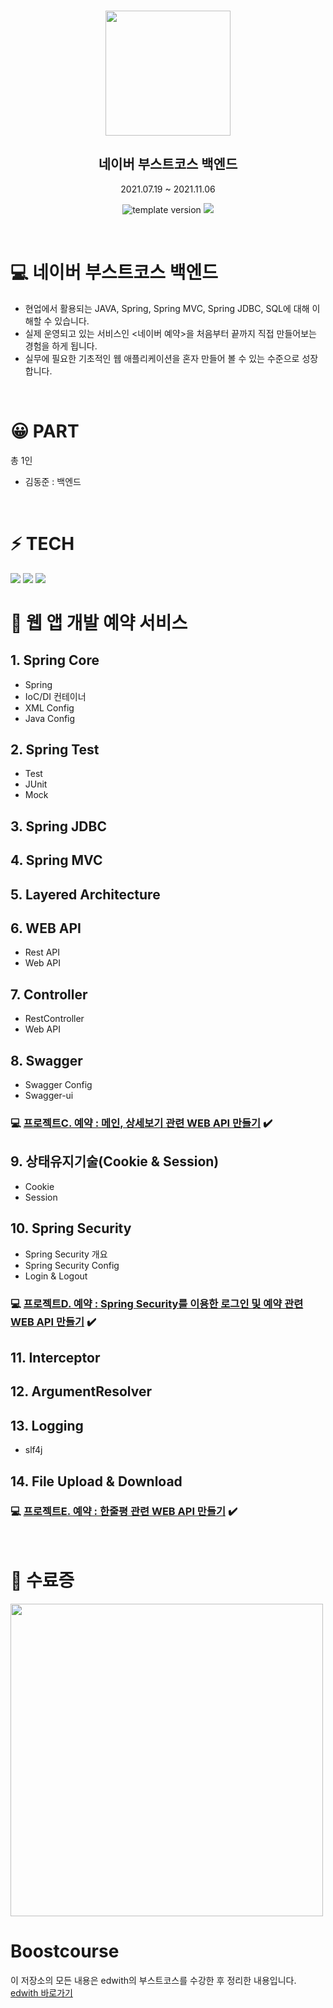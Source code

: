 <br/>
<p align="middle" >
  <img width="200px;" src="https://user-images.githubusercontent.com/66319788/140673354-19b7e373-5080-4dcf-98ec-a7d997c5956e.png"/>
</p>
<h2 align="middle">네이버 부스트코스 백엔드</h2>
<p align="middle">2021.07.19 ~ 2021.11.06</p>
<p align="middle">
  <img src="https://img.shields.io/badge/version-1.0.0-blue?style=flat-square" alt="template version"/>
  <img src="https://img.shields.io/badge/language-md-md.svg?style=flat-square"/>
</p>

<br/>

# 💻 네이버 부스트코스 백엔드

* 현업에서 활용되는 JAVA, Spring, Spring MVC, Spring JDBC, SQL에 대해 이해할 수 있습니다.<br/>
* 실제 운영되고 있는 서비스인 <네이버 예약>을 처음부터 끝까지 직접 만들어보는 경험을 하게 됩니다.<br/>
* 실무에 필요한 기초적인 웹 애플리케이션을 혼자 만들어 볼 수 있는 수준으로 성장합니다.

<br/>

# 😀 PART
총 1인
- 김동준 : 백엔드

<br/>

# ⚡ TECH
<img src="https://img.shields.io/badge/java-007396?style=for-the-badge&logo=java&logoColor=white"> 
<img src="https://img.shields.io/badge/mysql-4479A1?style=for-the-badge&logo=mysql&logoColor=white">
<img src="https://img.shields.io/badge/spring-6DB33F?style=for-the-badge&logo=spring&logoColor=white"> 

<br/>

# 🚀 웹 앱 개발 예약 서비스
## 1. Spring Core
* Spring
* IoC/DI 컨테이너
* XML Config
* Java Config

## 2. Spring Test
* Test
* JUnit
* Mock

## 3. Spring JDBC

## 4. Spring MVC

## 5. Layered Architecture

## 6. WEB API
* Rest API
* Web API

## 7. Controller
* RestController
* Web API

## 8. Swagger
* Swagger Config
* Swagger-ui

### 💻 [프로젝트C. 예약 : 메인, 상세보기 관련 WEB API 만들기](https://doongjun.tistory.com/72?category=953247) ✔️

## 9. 상태유지기술(Cookie & Session)
* Cookie
* Session

## 10. Spring Security
* Spring Security 개요
* Spring Security Config
* Login & Logout

### 💻 [프로젝트D. 예약 : Spring Security를 이용한 로그인 및 예약 관련 WEB API 만들기](https://doongjun.tistory.com/79?category=953247) ✔️

## 11. Interceptor

## 12. ArgumentResolver

## 13. Logging
* slf4j

## 14. File Upload & Download

### 💻 [프로젝트E. 예약 : 한줄평 관련 WEB API 만들기](https://doongjun.tistory.com/82) ✔️

<br/>

# 📄 수료증
<img width="500px;" src="https://user-images.githubusercontent.com/66319788/140685140-00bb3b8e-5349-4d89-9f28-4fe6bf551893.jpg"/>

<br/>

# Boostcourse
이 저장소의 모든 내용은 edwith의 부스트코스를 수강한 후 정리한 내용입니다.  
[edwith 바로가기](https://www.edwith.org/)  
